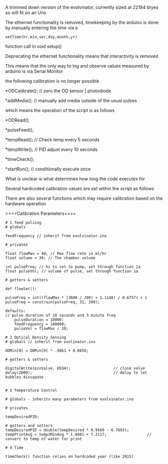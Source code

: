 A trimmed down version of the evolvinator, currently sized at 22184 btyes so will fit on an Uno

The ethernet functionality is removed, timekeeping by the arduino is done by manually entering the time via a 

	setTime(hr,min,sec,day,month,yr) 

function call in void setup()

Deprecating the ethernet functionality means that interactivity is removed

This means that the only way to log and observe values measured by arduino is via Serial Monitor

the following calibration is no longer possible

*ODCalibrate(); // zero the OD sensor | photodiode

*addMedia(); // manually add media outside of the usual pulses

which means the operation of the script is as follows

*ODRead();

*pulseFeed();

*tempRead(); // Check temp every 5 seconds

*tempWrite(); // PID adjust every 10 seconds

*timeCheck();

*startRun(); // conditionally execute once

What is unclear is what determines how long the code executes for

Several hardcoded calibration values are set within the script as follows

There are also several functions which may require calibration based on the hardware operation

====Calibration Parameters====

	# 1 feed pulsing
	# globals

	feedFrequency // inherit from evolvinator.ino

	# privates

	float flowMax = 40; // Max flow rate in ml/hr
	float volume = 30; // The chamber volume

	int pulseFreq; // hz to set to pump, set through function 1a
	float pulseVol; // volume of pulse, set through function 1a

	# getters & setters

	def flowSet():

	pulseFreq = int((flowMax * (3600 / 200) + 1.1148) / 0.6757) + 1
	pulseFreq = constrain(pulseFreq, 31, 200);

	defaults:
	// pulse duration of 10 seconds and 3 minute freq
	    pulseDuration = 10000;
	    feedFrequency = 180000;
	    pulseVol = flowMax / 20;

	# 2 Optical Density Sensing
	# globals // inherit from evolinator.ino

	ODMin[0] = ODMin[0] * .9861 + 0.0058;

	# getters & setters

	digitalWrite(pinValve, HIGH);                   // close valve
  	delay(2000);                                    // delay to let bubbles dissapate


  	# 3 Temperature Control

  	# globals - inherits many parameters from evolvinator.ino

  	# privates

  	tempDesiredPID;

  	# getters and setters
  	tempDesiredPID = double(tempDesired * 0.9569 - 6.7693);
  	tempPrintAvg = temp1MinAvg * 1.0401 + 7.2117;                  // convert to temp of water for print

	# 4 Time

	timeCheck() function relies on hardcoded year (like 2015)

